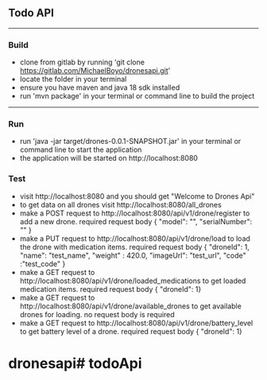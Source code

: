 ## Todo API

---
### Build

-  clone from gitlab by running 'git clone https://gitlab.com/MichaelBoyo/dronesapi.git'
- locate the  folder in your terminal
- ensure you have maven and java 18 sdk installed
- run 'mvn package' in your terminal or command line to build the project 
---

### Run
- run  'java -jar target/drones-0.0.1-SNAPSHOT.jar' in your terminal or command line to start the application
- the application will be started on http://localhost:8080

### Test
- visit http://localhost:8080 and you should get "Welcome to Drones Api"
- to get data on all drones visit http://localhost:8080/all_drones
- make a POST request to http://localhost:8080/api/v1/drone/register to add a new drone. required request body 
{ "model": "",
  "serialNumber": "" }
- make a PUT request to http://localhost:8080/api/v1/drone/load to load the drone with medication items. 
required request body
  { "droneId": 1,
  "name": "test_name",
  "weight" : 420.0,
  "imageUrl": "test_url",
  "code" :"test_code" }
- make a GET request to http://localhost:8080/api/v1/drone/loaded_medications to get loaded medication items.
  required request body
  { "droneId": 1}
- make a GET request to http://localhost:8080/api/v1/drone/available_drones to get available drones for loading.
  no request body is required
- make a GET request to http://localhost:8080/api/v1/drone/battery_level to get battery level of a drone.
  required request body
  { "droneId": 1}
# dronesapi# todoApi
